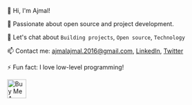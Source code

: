 👋 Hi, I'm Ajmal!

🌱 Passionate about open source and project development.

💬 Let's chat about ```Building projects```, ```Open source```, ```Technology```

📫 Contact me: ajmalajmal.2016@gmail.com, [LinkedIn](https://www.linkedin.com/in/ajmalmohad/), [Twitter](https://twitter.com/ajmalmohad_/)

⚡ Fun fact: I love low-level programming!

<a href="https://www.buymeacoffee.com/ajmalmohad" target="_blank"><img src="https://cdn.buymeacoffee.com/buttons/v2/arial-yellow.png" alt="Buy Me A Coffee" style="height: 44px !important;" ></a>
